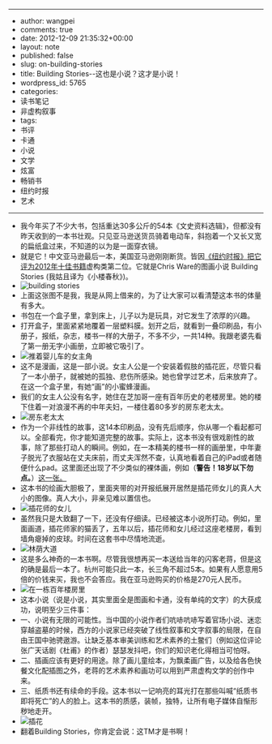 - --
- author: wangpei
- comments: true
- date: 2012-12-09 21:35:32+00:00
- layout: note
- published: false
- slug: on-building-stories
- title: Building Stories--这也是小说？这才是小说！
- wordpress_id: 5765
- categories:
- 读书笔记
- 非虚构叙事
- tags:
- 书评
- 卡通
- 小说
- 文学
- 炫富
- 畅销书
- 纽约时报
- 艺术
- --
- 我今年买了不少大书，包括重达30多公斤的54本《文史资料选辑》，但都没有昨天收到的一本书壮观。只见亚马逊送货员骑着电动车，斜抱着一个又长又宽的扁纸盒过来，不知道的以为是一面穿衣镜。
- 就是它！中文亚马逊最后一本，美国亚马逊刚刚断货。皆因[《纽约时报》把它评为2012年十佳书籍](http://p.nytimes.com/email/re?location=4z5Q7LhI+KVBjmEgFdYACPLKh239P3pgumqrnQdLD4oBB4PBR3AsUbwu1bwMfLyU6qVZqgn327sfY+ILyoi1jb2PyRtytASv3i89fuk61DLiAPDzP5XmYqY2pNgpnMI9PwJ4G9548+0=&campaign_id=25&instance_id=23428&segment_id=42056&user_id=c6d3c38d85246b2385ade7ceede1e9aa)虚构类第二位。它就是Chris Ware的图画小说 Building Stories (我姑且译为《小楼春秋》)。
- ![building stories](http://www.baibanbao.net/wp-content/uploads/2012/12/tumblr_mdlk0gK6el1qb7uzzo1_1280.jpg)
- 上面这张图不是我，我是从网上借来的，为了让大家可以看清楚这本书的体量有多大。
- 书包在一个盒子里，拿到床上，儿子以为是玩具，对它发生了浓厚的兴趣。
- 打开盒子，里面紧紧地覆着一层塑料膜。划开之后，就看到一叠印刷品，有小册子，报纸，杂志，楼书一样的大册子，不多不少，一共14种。我跟老婆先看了第一册无字小画册，立即被它吸引了。
- ![推着婴儿车的女主角](http://www.baibanbao.net/wp-content/uploads/2012/12/1021-Wolk02-popup.jpg)
- 这不是漫画，这是一部小说。女主人公是一个安装着假肢的插花匠，尽管只看了一本小册子，就被她的孤独、悲伤所感染。她也曾学过艺术，后来放弃了。在这一个盒子里，有她“画”的小蜜蜂漫画。
- 我们的女主人公没有名字，她住在芝加哥一座有百年历史的老楼房里。她的楼下住着一对浪漫不再的中年夫妇，一楼住着80多岁的房东老太太。
- ![房东老太太](http://www.baibanbao.net/wp-content/uploads/2012/12/1021-Wolk03-popup.jpg)
- 作为一个非线性的故事，这14本印刷品，没有先后顺序，你从哪一个看起都可以。全部看完，你才能知道完整的故事。实际上，这本书没有很戏剧性的故事，除了那些打动人的瞬间。例如，在一本精美的楼书一样的画册里，中年妻子脱光了衣服站在丈夫床前，而丈夫浑然不查，认真地看着自己的iPad或者随便什么pad。这里面还出现了不少类似的裸体画，例如（**警告！18岁以下勿点。**）[这一张。](http://www.baibanbao.net/wp-content/uploads/2012/12/Worden1.jpg)
- 这本书的绘画大胆极了，里面夹带的对开报纸展开居然是插花师女儿的真人大小的图像。真人大小，非亲见难以置信也。
- ![插花师的女儿](http://www.baibanbao.net/wp-content/uploads/2012/12/1681628-slide-slide-7-chris-ware-brilliantly-bundles-building-stories.jpg)
- 虽然我只是大致翻了一下，还没有仔细读。已经被这本小说所打动。例如，里面画道，插花师家的猫丢了，五年以后，插花师和女儿经过这座老楼房，看到墙角瘪掉的皮球。时间在这套书中尽情地流逝。
- ![林荫大道](http://www.baibanbao.net/wp-content/uploads/2012/12/1681628-poster-1280-chris-ware-brilliantly-bundles-building-stories.jpg)
- 这是多么神奇的一本书啊。尽管我很想再买一本送给当年的闪客老蒋，但是这的确是最后一本了。杭州可能只此一本，长三角不超过5本。如果有人愿意用5倍的价钱来买，我也不会答应。我在亚马逊购买的价格是270元人民币。
- ![在一栋百年楼房里](http://www.baibanbao.net/wp-content/uploads/2012/12/1021-wolk01-popup.jpg)
- 这本小说（说是小说，其实里面全是图画和卡通，没有单纯的文字）的大获成功，说明至少三件事：
- 一、小说有无限的可能性。当中国的小说作者们吭哧吭哧写着官场小说、迷恋穿越盗墓的时候，西方的小说家已经突破了线性叙事和文字叙事的局限，在自由王国中驰骋遨游。让缺乏基本审美训练和艺术素养的土鳖们（例如这位评论张广天话剧《杜甫》的作者）瑟瑟发抖吧，你们的知识老化得相当可怕呀。
- 二、插画应该有更好的用途。除了画儿童绘本，为飘柔画广告，以及给各色快餐文化配插图之外，老蒋的艺术素养和画功可以用到严肃虚构文学的创作中来。
- 三、纸质书还有续命的手段。这本书以一记响亮的耳光打在那些叫喊“纸质书即将死亡”的人的脸上。这本书的质感，装帧，独特，让所有电子媒体自惭形秽地走开。
- ![插花](http://www.baibanbao.net/wp-content/uploads/2012/12/tumblr_mbaa10CW8k1r4t46jo1_500.jpg)
- 翻着Building Stories，你肯定会说：这TM才是书啊！
